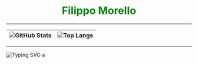 <div align="center">
  <h1 id="title" style="color: green; animation: blink 1s infinite alternate;">Filippo Morello</h1>
</div>

---

| ![GitHub Stats](https://github-readme-stats.vercel.app/api?username=Il-Moro&show_icons=true&theme=radical) | ![Top Langs](https://github-readme-stats.vercel.app/api/top-langs/?username=Il-Moro&layout=compact&theme=radical) |
| --- | --- |

---

![Typing SVG](https://readme-typing-svg.demolab.com?font=Courier&size=22&color=ffffff&center=true&vCenter=true&width=500&height=70&lines=DOWN+THE+RABBIT+H(ELL)OLE...) a

